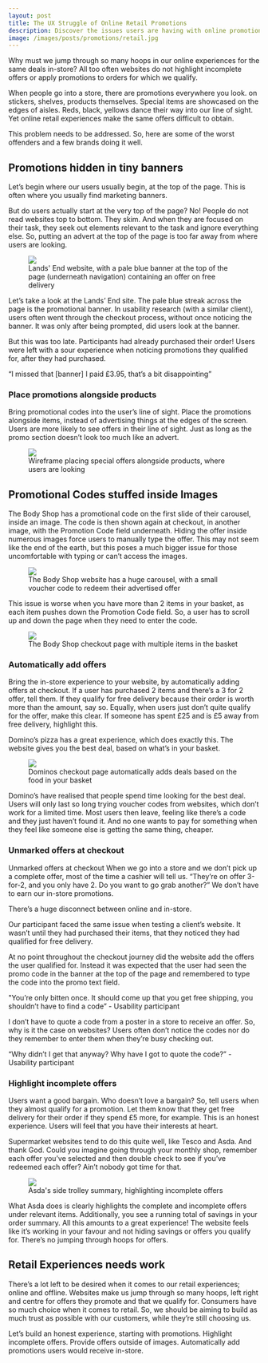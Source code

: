 ```yaml
---
layout: post
title: The UX Struggle of Online Retail Promotions
description: Discover the issues users are having with online promotions, and how we can improve the experience
image: /images/posts/promotions/retail.jpg
---
```

<p class="summary">Why must we jump through so many hoops in our online experiences for the same deals in-store? All too often websites do not highlight incomplete offers or apply promotions to orders for which we qualify.</p>

When people go into a store, there are promotions everywhere you look. on stickers, shelves, products themselves. Special items are showcased on the edges of aisles. Reds, black, yellows dance their way into our line of sight. Yet online retail experiences make the same offers difficult to obtain.

This problem needs to be addressed. So, here are some of the worst offenders and a few brands doing it well.

## Promotions hidden in tiny banners

Let’s begin where our users usually begin, at the top of the page. This is often where you usually find marketing banners.

But do users actually start at the very top of the page? No! People do not read websites top to bottom. They skim. And when they are focused on their task, they seek out elements relevant to the task and ignore everything else. So, putting an advert at the top of the page is too far away from where users are looking.

<figure>
  <img src="/images/posts/promotions/lands-end-tiny-banner.PNG" class="responsive-ing">
  <figcaption>Lands' End website, with a pale blue banner at the top of the page (underneath navigation) containing an offer on free delivery</figcaption>
</figure>

Let’s take a look at the Lands’ End site. The pale blue streak across the page is the promotional banner. In usability research (with a similar client), users often went through the checkout process, without  once noticing the banner. It was only after being prompted, did users look at the banner.

But this was too late. Participants had already purchased their order! Users were left with a sour experience when noticing promotions they qualified for, after they had purchased.

<p class="quote">“I missed that [banner] I paid £3.95, that’s a bit disappointing”</p>

### Place promotions alongside products

Bring promotional codes into the user’s line of sight. Place the promotions alongside items, instead of advertising things at the edges of the screen. Users are more likely to see offers in their line of sight. Just as long as the promo section doesn’t look too much like an advert.

<figure>
  <img src="/images/posts/promotions/banner-inline-items.png">
  <figcaption>Wireframe placing special offers alongside products, where users are looking</figcaption>
</figure>

## Promotional Codes stuffed inside Images

The Body Shop has a promotional code on the first slide of their carousel, inside an image. The code is then shown again at checkout, in another image, with the Promotion Code field underneath. Hiding the offer inside numerous images force users to manually type the offer. This may not seem like the end of the earth, but this poses a much bigger issue for those uncomfortable with typing or can’t access the images.

<figure>
  <img src="/images/posts/promotions/body-shop.png">
  <figcaption>The Body Shop website has a huge carousel, with a small voucher code to redeem their advertised offer</figcaption>
</figure>

This issue is worse when you have more than 2 items in your basket, as each item pushes down the Promotion Code field. So, a user has to scroll up and down the page when they need to enter the code.

<figure>
  <img src="/images/posts/promotions/body-shop-checkout.png">
  <figcaption>The Body Shop checkout page with multiple items in the basket</figcaption>
</figure>

### Automatically add offers
Bring the in-store experience to your website, by automatically adding offers at checkout. If a user has purchased 2 items and there’s a 3 for 2 offer, tell them. If they qualify for free delivery because their order is worth more than the amount, say so. Equally, when users just don’t quite qualify for the offer, make this clear. If someone has spent £25 and is £5 away from free delivery, highlight this.

Domino’s pizza has a great experience, which does exactly this. The website gives you the best deal, based on what’s in your basket.

<figure>
  <img src="/images/posts/promotions/dominos.png">
  <figcaption>Dominos checkout page automatically adds deals based on the food in your basket</figcaption>
</figure>

Domino’s have realised that people spend time looking for the best deal. Users will only last so long trying voucher codes from websites, which don’t work for a limited time. Most users then leave, feeling like there’s a code and they just haven’t found it. And no one wants to pay for something when they feel like someone else is getting the same thing, cheaper.

### Unmarked offers at checkout

Unmarked offers at checkout
When we go into a store and we don’t pick up a complete offer, most of the time a cashier will tell us. “They’re on offer 3-for-2, and you only have 2. Do you want to go grab another?” We don’t have to earn our in-store promotions.

<p class="emphasise">There’s a huge disconnect between online and in-store.</p>

Our participant faced the same issue when testing a client’s website. It wasn’t until they had purchased their items, that they noticed they had qualified for free delivery.

At no point throughout the checkout journey did the website add the offers the user qualified for. Instead it was expected that the user had seen the promo code in the banner at the top of the page and remembered to type the code into the promo text field.

<p class="quote">"You’re only bitten once. It should come up that you get free shipping, you shouldn’t have to find a code” - Usability participant</p>

I don’t have to quote a code from a poster in a store to receive an offer. So, why is it the case on websites? Users often don’t notice the codes nor do they remember to enter them when they’re busy checking out.

<p class="quote">“Why didn’t I get that anyway? Why have I got to quote the code?” - Usability participant</p>

### Highlight incomplete offers

Users want a good bargain. Who doesn’t love a bargain? So, tell users when they almost qualify for a promotion. Let them know that they get free delivery for their order if they spend £5 more, for example. This is an honest experience. Users will feel that you have their interests at heart.

Supermarket websites tend to do this quite well, like Tesco and Asda. And thank God. Could you imagine going through your monthly shop, remember each offer you’ve selected and then double check to see if you’ve redeemed each offer? Ain’t nobody got time for that.

<figure>
  <img src="/images/posts/promotions/asda.png" class="position central small">
  <figcaption>Asda's side trolley summary, highlighting incomplete offers</figcaption>
</figure>

What Asda does is clearly highlights the complete and incomplete offers under relevant items. Additionally, you see a running total of savings in your order summary. All this amounts to a great experience! The website feels like it’s working in your favour and not hiding savings or offers you qualify for. There’s no jumping through hoops for offers.

## Retail Experiences needs work

There’s a lot left to be desired when it comes to our retail experiences; online and offline. Websites make us jump through so many hoops, left right and centre for offers they promote and that we qualify for. Consumers have so much choice when it comes to retail. So, we should be aiming to build as much trust as possible with our customers, while they’re still choosing us.

Let’s build an honest experience, starting with promotions. Highlight incomplete offers. Provide offers outside of images. Automatically add promotions users would receive in-store.
